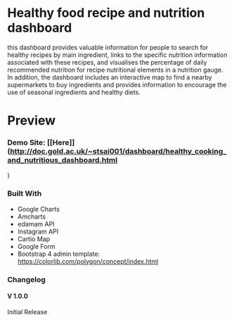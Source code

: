 # Healthy food recipe and nutrition dashboard

this dashboard provides valuable information for people to search for healthy recipes by main ingredient, links to the specific nutrition information associated with these recipes, and visualises the percentage of daily recommended nutrition for recipe nutritional elements in a nutrition gauge. In addition, the dashboard includes an interactive map to find a nearby supermarkets to buy ingredients and provides information to encourage the use of seasonal ingredients and healthy diets.

# Preview

### Demo Site: [[Here]](http://doc.gold.ac.uk/~stsai001/dashboard/healthy_cooking_and_nutritious_dashboard.html
)


### Built With

- Google Charts
- Amcharts
- edamam API
- Instagram API
- Cartio Map
- Google Form
- Bootstrap 4 admin template: https://colorlib.com/polygon/concept/index.html

### Changelog
#### V 1.0.0
Initial Release

